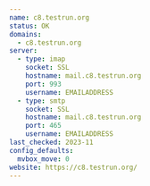 ```yaml
---
name: c8.testrun.org
status: OK
domains: 
  - c8.testrun.org
server:
  - type: imap
    socket: SSL
    hostname: mail.c8.testrun.org
    port: 993
    username: EMAILADDRESS
  - type: smtp
    socket: SSL
    hostname: mail.c8.testrun.org
    port: 465
    username: EMAILADDRESS
last_checked: 2023-11
config_defaults:
  mvbox_move: 0
website: https://c8.testrun.org/
---
```

